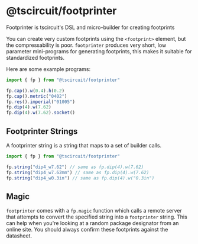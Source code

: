# @tscircuit/footprinter

Footprinter is tscircuit's DSL and micro-builder for creating footprints

You can create very custom footprints using the `<footprint>` element, but the
compressability is poor. `footprinter` produces very short, low parameter
mini-programs for generating footprints, this makes it suitable for standardized
footprints.

Here are some example programs:

```ts
import { fp } from "@tscircuit/footprinter"

fp.cap().w(0.4).h(0.2)
fp.cap().metric("0402")
fp.res().imperial("01005")
fp.dip(4).w(7.62)
fp.dip(4).w(7.62).socket()
```

## Footprinter Strings

A footprinter string is a string that maps to a set of builder calls.

```ts
import { fp } from "@tscircuit/footprinter"

fp.string("dip4_w7.62") // same as fp.dip(4).w(7.62)
fp.string("dip4_w7.62mm") // same as fp.dip(4).w(7.62)
fp.string("dip4_w0.3in") // same as fp.dip(4).w("0.3in")
```

## Magic

`footprinter` comes with a `fp.magic` function which calls a remote server that
attempts to convert the specified string into a `footprinter` string. This can
help when you're looking at a random package designator from an online site. You
should always confirm these footprints against the datasheet.
